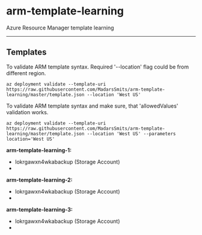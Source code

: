 # arm-template-learning
Azure Resource Manager template learning

---------------
Templates
---------------
To validate ARM template syntax. Required '--location' flag could be from different region.
```
az deployment validate --template-uri https://raw.githubusercontent.com/MadarsSmits/arm-template-learning/master/template.json --location 'West US'
``` 
To validate ARM template syntax and make sure, that 'allowedValues' validation works.
```
az deployment validate --template-uri https://raw.githubusercontent.com/MadarsSmits/arm-template-learning/master/template.json --location 'West US' --parameters location='West US'
```
__arm-template-learning-1:__
- lokrgawxn4wkabackup (Storage Account)
- 
__arm-template-learning-2:__
- lokrgawxn4wkabackup (Storage Account)
- 
__arm-template-learning-3:__
- lokrgawxn4wkabackup (Storage Account)
- 